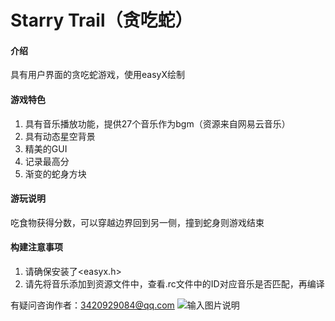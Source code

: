 # Starry Trail（贪吃蛇）

#### 介绍
具有用户界面的贪吃蛇游戏，使用easyX绘制

#### 游戏特色

1.  具有音乐播放功能，提供27个音乐作为bgm（资源来自网易云音乐）
2.  具有动态星空背景
3.  精美的GUI
4.  记录最高分
5.  渐变的蛇身方块

#### 游玩说明
吃食物获得分数，可以穿越边界回到另一侧，撞到蛇身则游戏结束

#### 构建注意事项
1. 请确保安装了<easyx.h>
2. 请先将音乐添加到资源文件中，查看.rc文件中的ID对应音乐是否匹配，再编译

有疑问咨询作者：3420929084@qq.com
![输入图片说明](Starry%20Trail/assets/image1.png)